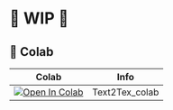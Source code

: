 # 🚦 WIP 🚦

## 🦒 Colab

| Colab | Info
| --- | --- |
[![Open In Colab](https://colab.research.google.com/assets/colab-badge.svg)](https://github.com/jhmendonca/notebooks/blob/main/JHM_SDXL.ipynb) | Text2Tex_colab
